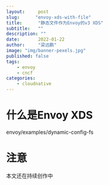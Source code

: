 ```yaml
---
layout:     post 
slug:      "envoy-xds-with-file"
title:      "静态文件作为Envoy的v3 XDS"
subtitle:   ""
description: ""
date:       2022-01-22
author:     "梁远鹏"
image: "img/banner-pexels.jpg"
published: false
tags:
    - envoy 
    - cncf
categories: 
    - cloudnative
---
```


# 什么是Envoy XDS

envoy/examples/dynamic-config-fs


# 注意

本文还在持续创作中
